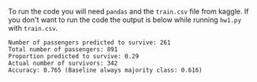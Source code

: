 To run the code you will need `pandas` and the `train.csv` file from kaggle. If you don't want to run the code the output is below while running `hw1.py` with `train.csv`.

```
Number of passengers predicted to survive: 261
Total number of passengers: 891
Proportion predicted to survive: 0.29
Actual number of survivors: 342
Accuracy: 0.765 (Baseline always majority class: 0.616)
```
